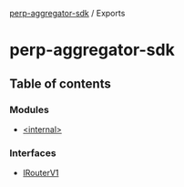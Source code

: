 [perp-aggregator-sdk](README.md) / Exports

# perp-aggregator-sdk

## Table of contents

### Modules

- [\<internal\>](modules/internal_.md)

### Interfaces

- [IRouterV1](interfaces/IRouterV1.md)
